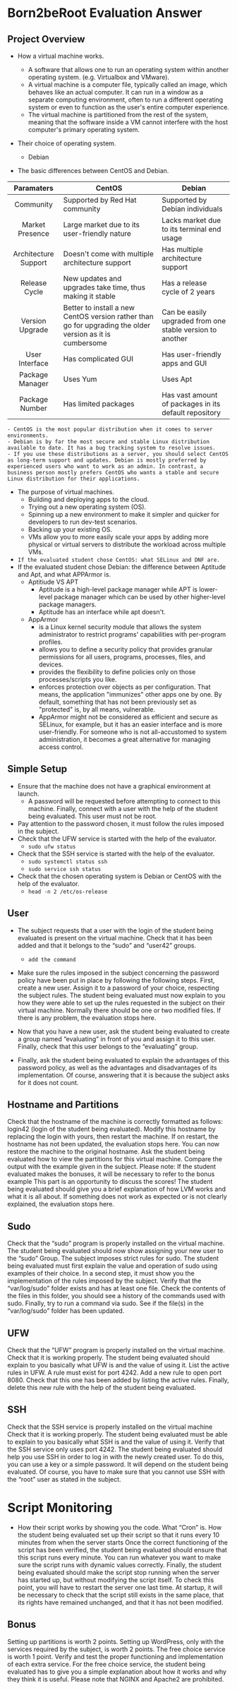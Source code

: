 # Born2beRoot Evaluation Answer

## Project Overview

- How a virtual machine works.
    - A software that allows one to run an operating system within another operating system. (e.g. Virtualbox and VMware).
    - A virtual machine is a computer file, typically called an image, which behaves like an actual computer. It can run in a window as a separate computing environment, often to run a different operating system or even to function as the user's entire computer experience. 
    - The virtual machine is partitioned from the rest of the system, meaning that the software inside a VM cannot interfere with the host computer's primary operating system.

- Their choice of operating system.
    - Debian
- The basic differences between CentOS and Debian.

|  Paramaters  |  CentOS  |  Debian  |
|  :-:  |  ----------------------------  |  ---------------------------------------------  |
|  Community  |  Supported by Red Hat community  |  Supported by Debian individuals  |
|  Market Presence  |  Large market due to its user-friendly nature  |  Lacks market due to its terminal end usage  |
|  Architecture Support  | Doesn't come with multiple architecture support | Has multiple architecture support |
|  Release Cycle  | New updates and upgrades take time, thus making it stable | Has a release cycle of 2 years |
|  Version Upgrade  | Better to install a new CentOS version rather than go for upgrading the older version as it is cumbersome | Can be easily upgraded from one stable version to another |
|  User Interface | Has complicated GUI | Has user-friendly apps and GUI |
|  Package Manager  | Uses Yum | Uses Apt |
|  Package Number  | Has limited packages | Has vast amount of packages in its default repository |

    - CentOS is the most popular distribution when it comes to server environments.
    - Debian is by far the most secure and stable Linux distribution available to date. It has a bug tracking system to resolve issues.
    - If you use these distributions as a server, you should select CentOS as long-term support and updates. Debian is mostly preferred by experienced users who want to work as an admin. In contrast, a business person mostly prefers CentOS who wants a stable and secure Linux distribution for their applications.

- The purpose of virtual machines.
    - Building and deploying apps to the cloud.
    - Trying out a new operating system (OS).
    - Spinning up a new environment to make it simpler and quicker for developers to run dev-test scenarios.
    - Backing up your existing OS.
    - VMs allow you to more easily scale your apps by adding more physical or virtual servers to distribute the workload across multiple VMs.
- `If the evaluated student chose CentOS: what SELinux and DNF are.`
- If the evaluated student chose Debian: the difference between Aptitude and Apt, and what APPArmor is.
    - Aptitiude VS APT
        - Aptitude is a high-level package manager while APT is lower-level package manager which can be used by other higher-level package managers.
        - Aptitude has an interface while apt doesn't.
    - AppArmor
        - is a Linux kernel security module that allows the system administrator to restrict programs' capabilities with per-program profiles.
        - allows you to define a security policy that provides granular permissions for all users, programs, processes, files, and devices.
        - provides the flexibility to define policies only on those processes/scripts you like.
        - enforces protection over objects as per configuration. That means, the application "immunizes" other apps one by one. By default, something that has not been previously set as "protected" is, by all means, vulnerable.
        - AppArmor might not be considered as efficient and secure as SELinux, for example, but it has an easier interface and is more user-friendly. For someone who is not all-accustomed to system administration, it becomes a great alternative for managing access control.

## Simple Setup

- Ensure that the machine does not have a graphical environment at launch.
    - A password will be requested before attempting to connect to this machine. Finally, connect with a user with the help of the student being evaluated. This user must not be root.
- Pay attention to the password chosen, it must follow the rules imposed in the subject.
- Check that the UFW service is started with the help of the evaluator.
    - `sudo ufw status`
- Check that the SSH service is started with the help of the evaluator.
    - `sudo systemctl status ssh`
    - `sudo service ssh status`
- Check that the chosen operating system is Debian or CentOS with the help of the evaluator.
    - `head -n 2 /etc/os-release`

## User

- The subject requests that a user with the login of the student being evaluated is present on the virtual machine. Check that it has been added and that it belongs to the “sudo” and “user42” groups.
    - `add the command`
- Make sure the rules imposed in the subject concerning the password policy have been put in place by following the following steps.
First, create a new user. Assign it to a password of your choice, respecting the subject rules. The student being evaluated must now explain to you how they were able to set up the rules requested in the subject on their virtual machine.
Normally there should be one or two modified files. If there is any problem, the evaluation stops here.

- Now that you have a new user, ask the student being evaluated to create a group named “evaluating” in front of you and assign it to this user. Finally, check that this user belongs to the “evaluating” group.
- Finally, ask the student being evaluated to explain the advantages of this password policy, as well as the advantages and disadvantages of its implementation. Of course, answering that it is because the subject asks for it does not count.

## Hostname and Partitions

Check that the hostname of the machine is correctly formatted as follows: login42 (login of the student being evaluated).
Modify this hostname by replacing the login with yours, then restart the machine. If on restart, the hostname has not been updated, the evaluation stops here.
You can now restore the machine to the original hostname.
Ask the student being evaluated how to view the partitions for this virtual machine.
Compare the output with the example given in the subject.
Please note: If the student evaluated makes the bonuses, it will be necessary to refer to the bonus example
This part is an opportunity to discuss the scores! The student being evaluated should give you a brief explanation of how LVM works and what it is all about. If something does not work as expected or is not clearly explained, the evaluation stops here.

## Sudo

Check that the “sudo” program is properly installed on the virtual machine.
The student being evaluated should now show assigning your new user to the “sudo”
Group.
The subject imposes strict rules for sudo. The student being evaluated must first explain the value and operation of sudo using examples of their choice. In a second step, it must show you the implementation of the rules imposed by the subject.
Verify that the “var/log/sudo” folder exists and has at least one file. Check the contents of the files in this folder, you should see a history of the commands used with sudo. Finally, try to run a command via sudo. See if the file(s) in the “var/log/sudo” folder has been updated.

## UFW

Check that the “UFW” program is properly installed on the virtual machine.
Check that it is working properly.
The student being evaluated should explain to you basically what UFW is and the value
of using it.
List the active rules in UFW. A rule must exist for port 4242.
Add a new rule to open port 8080. Check that this one has been added by listing the active rules.
Finally, delete this new rule with the help of the student being evaluated.

## SSH

Check that the SSH service is properly installed on the virtual machine
Check that it is working properly.
The student being evaluated must be able to explain to you basically what SSH is and
the value of using it.
Verify that the SSH service only uses port 4242.
The student being evaluated should help you use SSH in order to log in with the newly created user. To do this, you can use a key or a simple password. It will depend on the student being evaluated. Of course, you have to make sure that you cannot use SSH with the “root” user as stated in the subject.

# Script Monitoring

- How their script works by showing you the code.
What “Cron” is.
How the student being evaluated set up their script so that it runs every 10 minutes from when the server starts
Once the correct functioning of the script has been verified, the student being evaluated should ensure that this script runs every minute. You can run whatever you want to make sure the script runs with dynamic values correctly. Finally, the student being evaluated should make the script stop running when the server has started up, but without modifying the script itself. To check this point, you will have to restart the server one last time. At startup, it will be necessary to check that the script still exists in the same place, that its rights have remained unchanged, and that it has not been modified.

## Bonus

Setting up partitions is worth 2 points.
Setting up WordPress, only with the services required by the subject, is worth 2 points.
The free choice service is worth 1 point.
Verify and test the proper functioning and implementation of each extra service.
For the free choice service, the student being evaluated has to give you a simple explanation about how it works and why they think it is useful. Please note that NGINX and Apache2 are prohibited.
